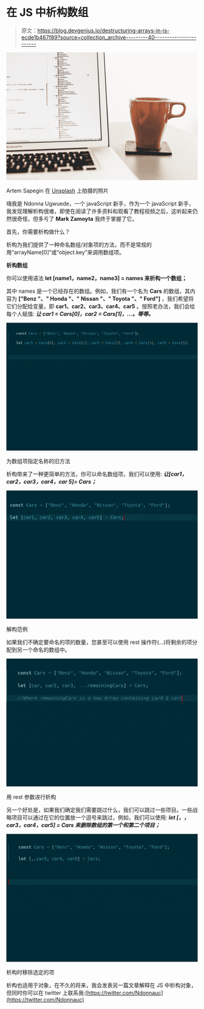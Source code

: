 # 在 JS 中析构数组

> 原文：<https://blog.devgenius.io/destructuring-arrays-in-js-ecde1b467f89?source=collection_archive---------40----------------------->

![](img/487711aaa6bf418275fede39ac3a3a9b.png)

Artem Sapegin 在 [Unsplash](https://unsplash.com?utm_source=medium&utm_medium=referral) 上拍摄的照片

嗨我是 Ndonna Ugwuede，一个 javaScript 新手，作为一个 javaScript 新手，我发现理解析构很难，即使在阅读了许多资料和观看了教程视频之后，这听起来仍然很奇怪，但多亏了 **Mark Zamoyta** 我终于掌握了它。

首先，你需要析构做什么？

析构为我们提供了一种命名数组/对象项的方法，而不是常规的用“arrayName[0]”或“object.key”来调用数组项。

**析构数组**

你可以使用语法 **let [name1，name2，name3] = names 来析构一个数组；**

其中 names 是一个已经存在的数组。例如，我们有一个名为 **Cars** 的数组，其内容为 **["Benz "、" Honda "、" Nissan "、" Toyota "、" Ford"]** ，我们希望将它们分配给变量，即 **car1、car2、car3、car4、car5** 。按照老办法，我们会给每个人赋值:
***让 car1 = Cars[0]，car2 = Cars[1]，…。等等。***

![](img/5bee7a1fc229c8a011000069fe52d4b7.png)

为数组项指定名称的旧方法

析构带来了一种更简单的方法，你可以命名数组项，我们可以使用:
***让[car1，car2，car3，car4，car 5]= Cars；***

![](img/5c23d47a0b9965c7112eaaf82eb98d99.png)

解构范例

如果我们不确定要命名的项的数量，您甚至可以使用 rest 操作符(…)将剩余的项分配到另一个命名的数组中。

![](img/d4f38ae01f8214267351073a13463617.png)

用 rest 参数进行析构

另一个好处是，如果我们确定我们需要跳过什么，我们可以跳过一些项目。一些战略项目可以通过在它的位置放一个逗号来跳过，例如，我们可以使用:
***let [，，car3，car4，car5] = Cars 来删除数组的第一个和第二个项目；***

![](img/a7e929c504205edfc3737ab3e16d6ab8.png)

析构时移除选定的项

析构也适用于对象，在不久的将来，我会发表另一篇文章解释在 JS 中析构对象，但同时你可以在 twitter 上联系我:[https://twitter.com/Ndonnauc](https://twitter.com/Ndonnauc)